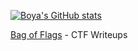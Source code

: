 [![Boya's GitHub stats](https://github-readme-stats.vercel.app/api?username=boyazhang314&show_icons=true&theme=vue-dark&hide_border=true)](https://github.com/anuraghazra/github-readme-stats)

[Bag of Flags](https://soyabeanboi.gitbook.io/bag-of-flags/) - CTF Writeups
<!--
**boyazhang314/boyazhang314** is a ✨ _special_ ✨ repository because its `README.md` (this file) appears on your GitHub profile.

Here are some ideas to get you started:

- 🔭 I’m currently working on ...
- 🌱 I’m currently learning ...
- 👯 I’m looking to collaborate on ...
- 🤔 I’m looking for help with ...
- 💬 Ask me about ...
- 📫 How to reach me: ...
- 😄 Pronouns: ...
- ⚡ Fun fact: ...
-->
